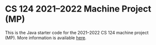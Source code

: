# CS 124 2021–2022 Machine Project (MP)

This is the Java starter code for the 2021–2022 CS 124 machine project (MP).
More information is available [here](https://cs124.org/MP/Fall2021/).
